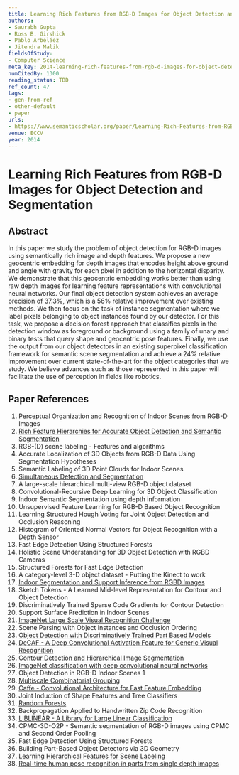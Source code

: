 ```yaml
---
title: Learning Rich Features from RGB-D Images for Object Detection and Segmentation
authors:
- Saurabh Gupta
- Ross B. Girshick
- Pablo Arbeláez
- Jitendra Malik
fieldsOfStudy:
- Computer Science
meta_key: 2014-learning-rich-features-from-rgb-d-images-for-object-detection-and-segmentation
numCitedBy: 1300
reading_status: TBD
ref_count: 47
tags:
- gen-from-ref
- other-default
- paper
urls:
- https://www.semanticscholar.org/paper/Learning-Rich-Features-from-RGB-D-Images-for-Object-Gupta-Girshick/2c0b510ebf995ef172cb64ed7ce24aa7903dced8?sort=total-citations
venue: ECCV
year: 2014
---
```


# Learning Rich Features from RGB-D Images for Object Detection and Segmentation

## Abstract

In this paper we study the problem of object detection for RGB-D images using semantically rich image and depth features. We propose a new geocentric embedding for depth images that encodes height above ground and angle with gravity for each pixel in addition to the horizontal disparity. We demonstrate that this geocentric embedding works better than using raw depth images for learning feature representations with convolutional neural networks. Our final object detection system achieves an average precision of 37.3%, which is a 56% relative improvement over existing methods. We then focus on the task of instance segmentation where we label pixels belonging to object instances found by our detector. For this task, we propose a decision forest approach that classifies pixels in the detection window as foreground or background using a family of unary and binary tests that query shape and geocentric pose features. Finally, we use the output from our object detectors in an existing superpixel classification framework for semantic scene segmentation and achieve a 24% relative improvement over current state-of-the-art for the object categories that we study. We believe advances such as those represented in this paper will facilitate the use of perception in fields like robotics.

## Paper References

1. Perceptual Organization and Recognition of Indoor Scenes from RGB-D Images
2. [Rich Feature Hierarchies for Accurate Object Detection and Semantic Segmentation](2014-rich-feature-hierarchies-for-accurate-object-detection-and-semantic-segmentation)
3. RGB-(D) scene labeling - Features and algorithms
4. Accurate Localization of 3D Objects from RGB-D Data Using Segmentation Hypotheses
5. Semantic Labeling of 3D Point Clouds for Indoor Scenes
6. [Simultaneous Detection and Segmentation](2014-simultaneous-detection-and-segmentation)
7. A large-scale hierarchical multi-view RGB-D object dataset
8. Convolutional-Recursive Deep Learning for 3D Object Classification
9. Indoor Semantic Segmentation using depth information
10. Unsupervised Feature Learning for RGB-D Based Object Recognition
11. Learning Structured Hough Voting for Joint Object Detection and Occlusion Reasoning
12. Histogram of Oriented Normal Vectors for Object Recognition with a Depth Sensor
13. Fast Edge Detection Using Structured Forests
14. Holistic Scene Understanding for 3D Object Detection with RGBD Cameras
15. Structured Forests for Fast Edge Detection
16. A category-level 3-D object dataset - Putting the Kinect to work
17. [Indoor Segmentation and Support Inference from RGBD Images](2012-indoor-segmentation-and-support-inference-from-rgbd-images)
18. Sketch Tokens - A Learned Mid-level Representation for Contour and Object Detection
19. Discriminatively Trained Sparse Code Gradients for Contour Detection
20. Support Surface Prediction in Indoor Scenes
21. [ImageNet Large Scale Visual Recognition Challenge](2015-imagenet-large-scale-visual-recognition-challenge)
22. Scene Parsing with Object Instances and Occlusion Ordering
23. [Object Detection with Discriminatively Trained Part Based Models](2009-object-detection-with-discriminatively-trained-part-based-models)
24. [DeCAF - A Deep Convolutional Activation Feature for Generic Visual Recognition](2014-decaf-a-deep-convolutional-activation-feature-for-generic-visual-recognition)
25. [Contour Detection and Hierarchical Image Segmentation](2011-contour-detection-and-hierarchical-image-segmentation)
26. [ImageNet classification with deep convolutional neural networks](2012-alexnet.md)
27. Object Detection in RGB-D Indoor Scenes 1
28. [Multiscale Combinatorial Grouping](2014-multiscale-combinatorial-grouping)
29. [Caffe - Convolutional Architecture for Fast Feature Embedding](2014-caffe-convolutional-architecture-for-fast-feature-embedding)
30. Joint Induction of Shape Features and Tree Classifiers
31. [Random Forests](2004-random-forests)
32. Backpropagation Applied to Handwritten Zip Code Recognition
33. [LIBLINEAR - A Library for Large Linear Classification](2008-liblinear-a-library-for-large-linear-classification)
34. CPMC-3D-O2P - Semantic segmentation of RGB-D images using CPMC and Second Order Pooling
35. Fast Edge Detection Using Structured Forests
36. Building Part-Based Object Detectors via 3D Geometry
37. [Learning Hierarchical Features for Scene Labeling](2013-learning-hierarchical-features-for-scene-labeling)
38. [Real-time human pose recognition in parts from single depth images](2011-real-time-human-pose-recognition-in-parts-from-single-depth-images)
